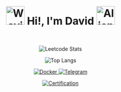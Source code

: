 <h1 align="center">
  <img src="https://raw.githubusercontent.com/Tarikul-Islam-Anik/Animated-Fluent-Emojis/master/Emojis/Hand%20gestures/Waving%20Hand.png" alt="Waving Hand" width="50" height="50" /> Hi!, 
  I'm David
  <img src="https://raw.githubusercontent.com/Tarikul-Islam-Anik/Animated-Fluent-Emojis/master/Emojis/Smilies/Alien%20Monster.png" alt="Alien Monster" width="50" height="50" />
</h1>


<p align="center">
  <br>
</p>


<p align="center">
  <img src="https://leetcard.jacoblin.cool/DavGal?theme=light" alt="Leetcode Stats" />
</p>


<p align="center">
  <img src="https://github-readme-stats.vercel.app/api/top-langs/?username=DavGal42&layout=compact" alt="Top Langs" />
</p>


<p align="center">
  <a href="https://hub.docker.com/u/davidgalstyan">
    <img src="https://github.com/user-attachments/assets/6093546c-c10c-460d-b99e-49d0f8094ee9" alt="Docker"/>
  </a>
  <a href="https://t.me/GalstyanDavid">
    <img src="https://github.com/user-attachments/assets/3c66bcaf-82fc-47b7-8923-e84195a50533" alt="Telegram"/>
  </a>
</p>


<p align="center">
  <a href="https://github.com/DavGal42/certifications">
    <img src="https://github.com/user-attachments/assets/2ec10bc5-c813-4bd6-8245-51ea2a92cf09" alt="Certification" />
  </a>
</p>
